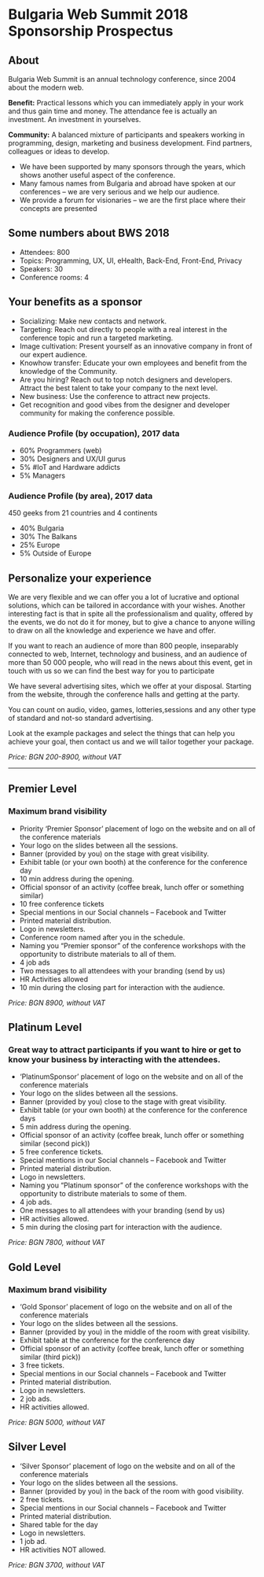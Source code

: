# Bulgaria Web Summit 2018 Sponsorship Prospectus


## About
Bulgaria Web Summit is an annual technology conference, since 2004 about the modern web.


**Benefit:** Practical lessons which you can immediately apply in your work and thus gain time and money. The attendance fee is actually an investment. An investment in yourselves.

**Community:** A balanced mixture of participants and speakers working in programming, design, marketing and business development. Find partners, colleagues or ideas to develop.

 - We have been supported by many sponsors through the years, which shows another useful aspect of the conference.
 - Many famous names from Bulgaria and abroad have spoken at our conferences – we are very serious and we help our audience.
 - We provide a forum for visionaries – we are the first place where their concepts are presented


## Some numbers about BWS 2018
 
 - Attendees: 800
 - Topics: Programming, UX, UI, eHealth, Back-End, Front-End, Privacy
 - Speakers: 30
 - Conference rooms: 4

## Your benefits as a sponsor

 -  Socializing: Make new contacts and network.
 -  Targeting: Reach out directly to people with a real interest in the conference topic and run a targeted marketing.
 -  Image cultivation: Present yourself as an innovative company in front of our expert audience.
 -  Knowhow transfer: Educate your own employees and benefit from the knowledge of the Community.
 -  Are you hiring? Reach out to top notch designers and developers. Attract the best talent to take your company to the next level.
 -  New business: Use the conference to attract new projects.
 -  Get recognition and good vibes from the designer and developer community for making the conference possible.

 ### Audience Profile (by occupation), 2017 data
 - 60% Programmers (web)
 - 30% Designers and UX/UI gurus
 - 5% #IoT and Hardware addicts
 - 5% Managers


 
### Audience Profile (by area), 2017 data
 
 450 geeks from 21 countries and 4 continents
 
 - 40% Bulgaria
 - 30% The Balkans
 - 25% Europe
 - 5% Outside of Europe 


 
## Personalize your experience
 
We are very flexible and we can offer you a lot of lucrative and optional  solutions, which can be tailored in accordance with your wishes.
Another interesting fact is that in spite all the professionalism and quality, offered by the events, we do not do it for money, but to give a chance to anyone willing to draw on all the knowledge and experience
we have and offer.

If you want to reach an audience of more than 800 people, inseparably connected to web, Internet, technology and business, and an audience of more than 50 000 people, who will read in the news
about this event, get in touch with us so we can find the best way for you to participate

We have several advertising sites, which we offer at your disposal. Starting from the website, through the conference halls and getting at the party.

You can count on audio, video, games, lotteries,sessions and any other type of standard and not-so standard advertising.

Look at the example packages and select the things that can help you achieve your goal, then contact us and we will tailor together your package.


*Price: BGN 200-8900, without VAT*

 

-------------

## Premier Level
### Maximum brand visibility

- Priority ‘Premier Sponsor’ placement of logo on the website and on all of the conference materials
-  Your logo on the slides between all the sessions.
-  Banner (provided by you) on the stage with great visibility.
-  Exhibit table (or your own booth) at the conference for the  conference day
- 10 min address during the opening.
- Official sponsor of an activity (coffee break, lunch offer or something similar)
- 10 free conference tickets
- Special mentions in our Social channels – Facebook and Twitter
- Printed material distribution.
- Logo in newsletters.
- Conference room named after you in the schedule.
- Naming you “Premier sponsor” of the conference workshops with the opportunity to distribute materials to all of them.
- 4 job ads
- Two messages to all attendees with your branding (send by us)
- HR Activities allowed
- 10 min during the closing part for interaction with the audience.

*Price: BGN 8900, without VAT*


## Platinum Level
### Great way to attract participants if you want to hire or get to know your business by interacting with the attendees.

- ‘PlatinumSponsor’ placement of logo on the
website and on all of the conference materials
- Your logo on the slides between all the sessions.
- Banner (provided by you) close to the stage with great visibility.
- Exhibit table (or your own booth) at the conference for the conference days
- 5 min address during the opening.
- Official sponsor of an activity (coffee break, lunch offer or something similar (second pick))
- 5 free conference tickets.
- Special mentions in our Social channels – Facebook and Twitter
- Printed material distribution.
- Logo in newsletters.
- Naming you “Platinum sponsor” of the  conference workshops with the opportunity to distribute materials to some of them.
- 4 job ads.
- One messages to all attendees with your branding (send by us)
- HR activities allowed.
-  5 min during the closing part for interaction with the audience.

*Price: BGN 7800, without VAT*


## Gold Level
### Maximum brand visibility

-  ‘Gold Sponsor’ placement of logo on the website and on all of the conference materials
-  Your logo on the slides between all the sessions.
- Banner (provided by you) in the middle of the room with great visibility.
- Exhibit table at the conference for the  conference day
-  Official sponsor of an activity (coffee break, lunch offer or something similar (third pick))
- 3 free tickets.
- Special mentions in our Social channels – Facebook and Twitter
- Printed material distribution.
- Logo in newsletters.
- 2 job ads.
- HR activities allowed.

*Price: BGN 5000, without VAT*


## Silver Level

- ‘Silver Sponsor’ placement of logo on the website and on all of the conference materials
- Your logo on the slides between all the sessions.
- Banner (provided by you) in the back of the room with good visibility.
- 2 free tickets.
- Special mentions in our Social channels – Facebook and Twitter
- Printed material distribution.
- Shared table for the day
- Logo in newsletters.
- 1 job ad.
-  HR activities NOT allowed.

*Price: BGN 3700, without VAT*
